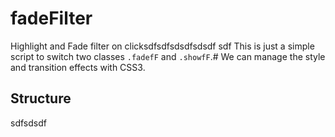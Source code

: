 # fadeFilter
Highlight and Fade filter on clicksdfsdfsdsdfsdsdf
sdf
This is just a simple script to switch two classes `.fadefF` and `.showfF`.# 
We can manage the style and transition effects with CSS3.

<h2>Structure</h2>sdfsdsdf
